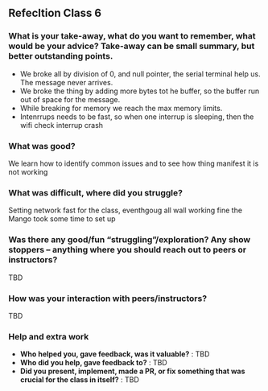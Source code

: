 
## Refecltion Class 6
### What is your take-away, what do you want to remember, what would be your advice? Take-away can be small summary, but better outstanding points.
* We broke all by division of 0, and null pointer, the serial terminal help us. The message never arrives.
* We broke the thing by adding more bytes tot he buffer, so the buffer run out of space for the message.
* While breaking for memory we reach the max memory limits.
* Intenrrups needs to be fast, so when one interrup is sleeping, then the wifi check interrup crash

### What was good?
We learn how to identify common issues and to see how thing manifest it is not working

### What was difficult, where did you struggle?
Setting network fast for the class, eventhgoug all wall working fine the Mango took some time to set up

### Was there any good/fun “struggling”/exploration? Any show stoppers – anything where you should reach out to peers or instructors? 
TBD

### How was your interaction with peers/instructors?
TBD

### Help and extra work
  - **Who helped you, gave feedback, was it valuable?** : TBD 
  - **Who did you help, gave feedback to?** :  TBD
  - **Did you present, implement, made a PR, or fix something that was crucial for the class in itself?** : TBD
